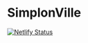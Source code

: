 # SimplonVille

[![Netlify Status](https://api.netlify.com/api/v1/badges/5da26035-4b45-4e2d-94b9-1273bbe0b811/deploy-status)](https://app.netlify.com/sites/simplonville/deploys)
